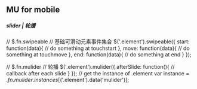 ## MU for mobile

##### slider | 轮播

// $.fn.swipeable
// 基础可滑动元素事件集合
$('.element').swipeable({
    start: function(data){
        // do something at touchstart
    },
    move: function(data){
        // do something at touchmove
    },
    end: function(data){
        // do something at end
    }
});

// $.fn.mulider
// 轮播
$('.element').mulider({
    afterSlide: function(){
        // callback after each slide
    }
});
// get the instance of .element
var instance = $.fn.mulider.instances[$('.element').data('mulider')];